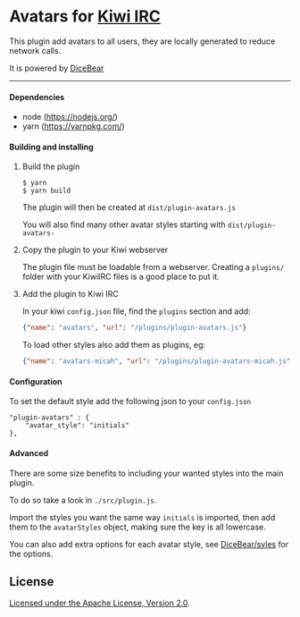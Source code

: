 # Avatars for [Kiwi IRC](https://kiwiirc.com)

This plugin add avatars to all users, they are locally generated to reduce network calls.

It is powered by [DiceBear](https://dicebear.com/)

---

#### Dependencies
* node (https://nodejs.org/)
* yarn (https://yarnpkg.com/)

#### Building and installing

1. Build the plugin

   ```console
   $ yarn
   $ yarn build
   ```

   The plugin will then be created at `dist/plugin-avatars.js`

   You will also find many other avatar styles starting with `dist/plugin-avatars-`

2. Copy the plugin to your Kiwi webserver

   The plugin file must be loadable from a webserver. Creating a `plugins/` folder with your KiwiIRC files is a good place to put it.

3. Add the plugin to Kiwi IRC

   In your kiwi `config.json` file, find the `plugins` section and add:
   ```json
   {"name": "avatars", "url": "/plugins/plugin-avatars.js"}
   ```

   To load other styles also add them as plugins, eg:
    ```json
   {"name": "avatars-micah", "url": "/plugins/plugin-avatars-micah.js"}
   ```

#### Configuration

To set the default style add the following json to your `config.json`

```
"plugin-avatars" : {
    "avatar_style": "initials"
},
```

#### Advanced

There are some size benefits to including your wanted styles into the main plugin.

To do so take a look in `./src/plugin.js`.

Import the styles you want the same way `initials` is imported, then add them to the `avatarStyles` object, making sure the key is all lowercase.

You can also add extra options for each avatar style, see [DiceBear/syles](https://dicebear.com/styles) for the options.

## License

[Licensed under the Apache License, Version 2.0](LICENSE).
